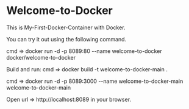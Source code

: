 # Welcome-to-Docker

This is My-First-Docker-Container with Docker.

You can try it out using the following command.

cmd =>   docker run -d -p 8089:80 --name welcome-to-docker docker/welcome-to-docker

Build and run:
cmd => docker build -t welcome-to-docker-main . 

cmd => docker run -d -p 8089:3000 --name welcome-to-docker-main welcome-to-docker-main

Open url =>  http://localhost:8089 in your browser.
